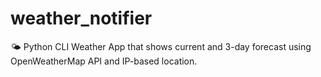 # weather_notifier
🌤️ Python CLI Weather App that shows current and 3-day forecast using OpenWeatherMap API and IP-based location.
